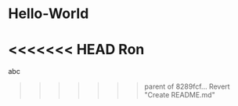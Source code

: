 Hello-World
===========
<<<<<<< HEAD
Ron
=======
abc
>>>>>>> parent of 8289fcf... Revert "Create README.md"
